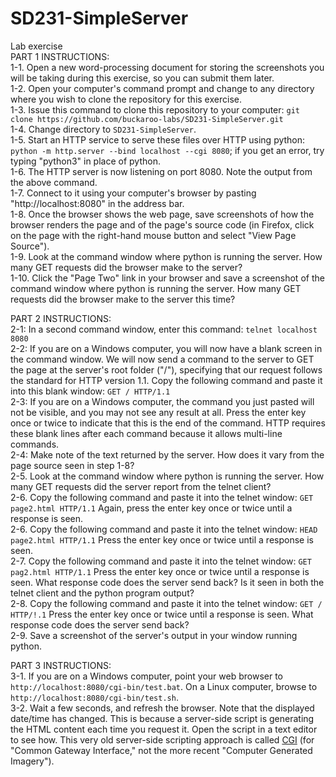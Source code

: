 # SD231-SimpleServer
Lab exercise  
PART 1 INSTRUCTIONS:  
1-1. Open a new word-processing document for storing the screenshots you will be taking during this exercise, so you can submit them later.  
1-2. Open your computer's command prompt and change to any directory where you wish to clone the repository for this exercise.  
1-3. Issue this command to clone this repository to your computer: `git clone https://github.com/buckaroo-labs/SD231-SimpleServer.git`  
1-4. Change directory to `SD231-SimpleServer`.  
1-5. Start an HTTP service to serve these files over HTTP using python: `python -m http.server --bind localhost --cgi 8080`; if you get an error, try typing "python3" in place of python.  
1-6. The HTTP server is now listening on port 8080. Note the output from the above command.   
1-7. Connect to it using your computer's browser by pasting "http://localhost:8080" in the address bar.   
1-8. Once the browser shows the web page, save screenshots of how the browser renders the page and of the page's source code (in Firefox, click on the page with the right-hand mouse button and select "View Page Source").  
1-9. Look at the command window where python is running the server. How many GET requests did the browser make to the server?  
1-10. Click the "Page Two" link in your browser and save a screenshot of the command window where python is running the server. How many GET requests did the browser make to the server this time?  
   
PART 2 INSTRUCTIONS:   
2-1: In a second command window, enter this command: `telnet localhost 8080`   
2-2: If you are on a Windows computer, you will now have a blank screen in the command window. We will now send a command to the server to GET the page at the server's root folder ("/"), specifying that our request follows the standard for HTTP version 1.1. Copy the following command and paste it into this blank window: `GET / HTTP/1.1`  
2-3: If you are on a Windows computer, the command you just pasted will not be visible, and you may not see any result at all. Press the enter key once or twice to indicate that this is the end of the command. HTTP requires these blank lines after each command because it allows multi-line commands.   
2-4: Make note of the text returned by the server.  How does it vary from the page source seen in step 1-8?  
2-5. Look at the command window where python is running the server. How many GET requests did the server report from the telnet client?  
2-6. Copy the following command and paste it into the telnet window: `GET page2.html HTTP/1.1`  Again, press the enter key once or twice until a response is seen.   
2-6. Copy the following command and paste it into the telnet window: `HEAD page2.html HTTP/1.1`  Press the enter key once or twice until a response is seen.  
2-7. Copy the following command and paste it into the telnet window: `GET pag2.html HTTP/1.1`  Press the enter key once or twice until a response is seen. What response code does the server send back? Is it seen in both the telnet client and the python program output?  
2-8. Copy the following command and paste it into the telnet window: `GET / HTTP/!.1`  Press the enter key once or twice until a response is seen. What response code does the server send back?  
2-9.  Save a screenshot of the server's output in your window running python.
  
PART 3 INSTRUCTIONS:    
3-1. If you are on a Windows computer, point your web browser to `http://localhost:8080/cgi-bin/test.bat`. On a Linux computer, browse to `http://localhost:8080/cgi-bin/test.sh`.  
3-2. Wait a few seconds, and refresh the browser. Note that the displayed date/time has changed. This is because a server-side script is generating the HTML content each time you request it.   Open the script in a text editor to see how. This very old server-side scripting approach is called [CGI](https://en.wikipedia.org/wiki/Common_Gateway_Interface) (for "Common Gateway Interface," not the more recent "Computer Generated Imagery").
